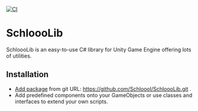 [![CI](https://github.com/Schloool/SchloooLib/actions/workflows/main.yml/badge.svg)](https://github.com/Schloool/SchloooLib/actions/workflows/main.yml)

# SchloooLib
SchloooLib is an easy-to-use C# library for Unity Game Engine offering lots of utilities.

## Installation

- [Add package](https://docs.unity3d.com/Manual/upm-ui-giturl.html) from git URL: https://github.com/Schloool/SchloooLib.git .
- Add predefined components onto your GameObjects or use classes and interfaces to extend your own scripts.

